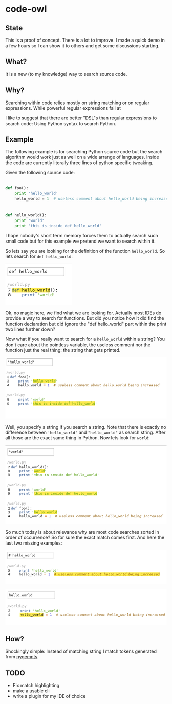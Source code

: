 code-owl
========

State
-----
This is a proof of concept.  There is a lot to improve.  I made a quick demo in a few hours so I can show it to others and get some discussions starting.

What?
-----

It is a new (to my knowledge) way to search source code.

Why?
----
Searching within code relies mostly on string matching or on regular expressions.
While powerful regular expressions fail at


 I like to suggest that there are better "DSL"s than regular expressions to search code: Using Python syntax to search Python.


Example
-------
The following example is for searching Python source code but the search algorithm would work just as well on a wide arrange of languages. Inside the code are currently literally three lines of python specific tweaking.


Given the following source code:

```python

def foo():
    print 'hello_world'
    hello_world = 1  # useless comment about hello_world being increased


def hello_world():
    print 'world'
    print 'this is inside def hello_world'
```


I hope nobody's short term memory forces them to actually search such small code but for this example we pretend we want to search within it.

So lets say you are looking for the definition of the function `hello_world`. So lets search for `def hello_world`:

![search def hello_world](https://raw.githubusercontent.com/FlorianLudwig/code-owl/master/doc/search_1.png)


Ok, no magic here, we find what we are looking for.  Actually most IDEs do provide a way to search for functions.  But did you notice how it did find the function declaration but did ignore the "def hello_world" part within the print two lines further down?

Now what if you really want to search for a `hello_world` within a string? You don't care about the pointless variable, the useless comment nor the function just the real thing: the string that gets printed.

![search "hello_world"](https://raw.githubusercontent.com/FlorianLudwig/code-owl/master/doc/search_2.png)

Well, you specify a string if you search a string. Note that there is exactly no difference between `'hello_world'` and `"hello_world"` as search string.  After all those are the exact same thing in Python.  Now lets look for `world`:

![search "world"](https://raw.githubusercontent.com/FlorianLudwig/code-owl/master/doc/search_3.png)

So much today is about relevance why are most code searches sorted in order of occurrence?  So for sure the exact match comes first.  And here the last two missing examples:


![search # hello_world](https://raw.githubusercontent.com/FlorianLudwig/code-owl/master/doc/search_4.png)

![search hello_world](https://raw.githubusercontent.com/FlorianLudwig/code-owl/master/doc/search_5.png)


How?
----
Shockingly simple: Instead of matching string I match tokens generated from [pygemnts](http://pygments.org/).

TODO
----

 * Fix match highlighting
 * make a usable cli
 * write a plugin for my IDE of choice
